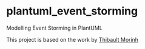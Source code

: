 # plantuml_event_storming
Modelling Event Storming in PlantUML

This project is based on the work by [Thibault Morinh](https://github.com/tmorin/plantuml-libs)
